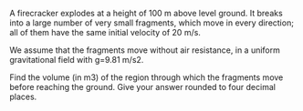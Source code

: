   <p>  A firecracker explodes at a height of 100 m above level ground. It breaks into a large number of very small fragments, which move in every direction; all of them have the same initial velocity of 20 m/s.  </p>  <p>  We assume that the fragments move without air resistance, in a uniform gravitational field with g=9.81 m/s2.  </p>  <p>  Find the volume (in m3) of the region through which the fragments move before reaching the ground.   Give your answer rounded to four decimal places.  </p>        